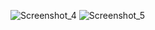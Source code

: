 ![Screenshot_4](https://user-images.githubusercontent.com/110877286/226515027-bd98469a-63f9-46b0-85ce-9692aea69677.png)
![Screenshot_5](https://user-images.githubusercontent.com/110877286/226515037-e7e2aa14-e651-4121-aa02-fecbb03c03c6.png)
